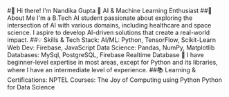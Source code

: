 #👋 Hi there! I'm Nandika Gupta
🚀 AI & Machine Learning Enthusiast 
##🌟 About Me
I'm a B.Tech AI student passionate about exploring the intersection of AI with various domains, including healthcare and space science. I aspire to develop AI-driven solutions that create a real-world impact.
##💡 Skills & Tech Stack:
AI/ML: Python, TensorFlow, Scikit-Learn
Web Dev:  Firebase, JavaScript
Data Science: Pandas, NumPy, Matplotlib
Databases: MySql, PostgreSQL, Firebase Realtime Database 
📌 I have beginner-level expertise in most areas, except for Python and its libraries, where I have an intermediate level of experience.
##📚 Learning & Certifications:
NPTEL Courses:
    The Joy of Computing using Python
    Python for Data Science
